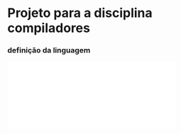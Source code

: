 # Projeto para a disciplina compiladores
### definição da linguagem

<embed src="./Cida.pdf" type="application/pdf" width="75%">
